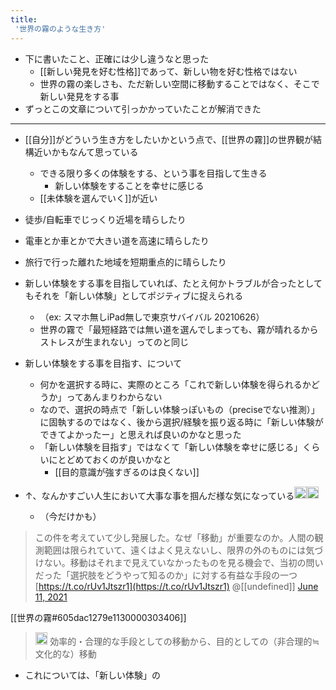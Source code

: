 ```yaml
---
title:
 '世界の霧のような生き方'
---
```


- 下に書いたこと、正確には少し違うなと思った
    - [[新しい発見を好む性格]]であって、新しい物を好む性格ではない
    - 世界の霧の楽しさも、ただ新しい空間に移動することではなく、そこで新しい発見をする事
- ずっとこの文章について引っかかっていたことが解消できた
---
- [[自分]]がどういう生き方をしたいかという点で、[[世界の霧]]の世界観が結構近いかもなんて思っている
    - できる限り多くの体験をする、という事を目指して生きる
        - 新しい体験をすることを幸せに感じる
    - [[未体験を選んでいく]]が近い
- 徒歩/自転車でじっくり近場を晴らしたり
- 電車とか車とかで大きい道を高速に晴らしたり
- 旅行で行った離れた地域を短期重点的に晴らしたり

- 新しい体験をする事を目指していれば、たとえ何かトラブルが合ったとしてもそれを「新しい体験」としてポジティブに捉えられる
    - （ex: スマホ無しiPad無しで東京サバイバル 20210626）
    - 世界の霧で「最短経路では無い道を選んでしまっても、霧が晴れるからストレスが生まれない」ってのと同じ

- 新しい体験をする事を目指す、について
    - 何かを選択する時に、実際のところ「これで新しい体験を得られるかどうか」ってあんまりわからない
    - なので、選択の時点で「新しい体験っぽいもの（preciseでない推測）」に固執するのではなく、後から選択/経験を振り返る時に「新しい体験ができてよかったー」と思えれば良いのかなと思った
    - 「新しい体験を目指す」ではなくて「新しい体験を幸せに感じる」くらいにとどめておくのが良いかなと
        - [[目的意識が強すぎるのは良くない]]

- ↑、なんかすごい人生において大事な事を掴んだ様な気になっている<img src='https://scrapbox.io/api/pages/blu3mo-public/blu3mo/icon' alt='blu3mo.icon' height="19.5"/><img src='https://scrapbox.io/api/pages/blu3mo-public/blu3mo/icon' alt='blu3mo.icon' height="19.5"/>
    - （今だけかも）

>  この件を考えていて少し発展した。なぜ「移動」が重要なのか。人間の観測範囲は限られていて、遠くはよく見えないし、限界の外のものには気づけない。移動はそれまで見えていなかったものを見る機会で、当初の問いだった「選択肢をどうやって知るのか」に対する有益な手段の一つ [https://t.co/rUv1Jtszr1](https://t.co/rUv1Jtszr1)
>  	@[[undefined]] [June 11, 2021](https://twitter.com/nishio/status/1403330777878732801?ref_src=twsrc%5Etfw)

[[世界の霧#605dac1279e1130000303406]]
> <img src='https://scrapbox.io/api/pages/blu3mo-public/axokxi/icon' alt='axokxi.icon' height="19.5"/> 効率的・合理的な手段としての移動から、目的としての（非合理的≒文化的な）移動
- これについては、「新しい体験」の
